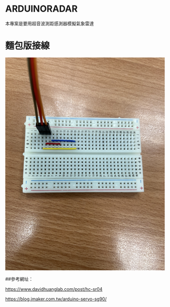 # ARDUINORADAR
本專案是要用超音波測距感測器模擬氣象雷達
# 麵包版接線
![Alt text](1695783781442.jpg)

##參考網址：

https://www.davidhuanglab.com/post/hc-sr04

https://blog.jmaker.com.tw/arduino-servo-sg90/
